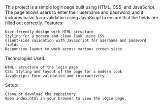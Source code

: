 
This project is a simple login page built using HTML, CSS, and JavaScript. The page allows users to enter their username and password, and it includes basic form validation using JavaScript to ensure that the fields are filled out correctly.
Features:

    User-friendly design with HTML structure
    Styling for a modern and clean look using CSS
    Client-side validation with JavaScript for username and password fields
    Responsive layout to work across various screen sizes

Technologies Used:

    HTML: Structure of the login page
    CSS: Styling and layout of the page for a modern look
    JavaScript: Form validation and interactivity

Setup:

    Clone or download the repository.
    Open index.html in your browser to view the login page.
